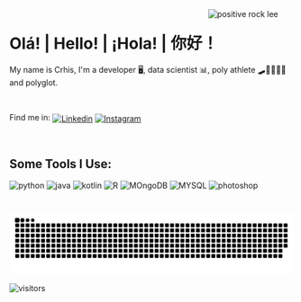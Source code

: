 <img align="right" src="https://31.media.tumblr.com/9f8bd3851f550f313c3e7cd1ef3e8d11/tumblr_mlobvjCSZt1rwy3fgo1_500.gif" alt="positive rock lee" width="30%">

# Olá!  |  Hello!  |  ¡Hola!  |   你好！  </h1>


<p>My name is Crhis, I'm a developer 🖥️, data scientist 📊, poly athlete 🛹🏈🤸🏻‍♀️ and polyglot.</p>

<br>

<p>Find me in:   <a href="https://linkedin.com/in/crhis" target="blank"><img align="center" src="https://img.shields.io/badge/LinkedIn-0077B5?style=for-the-badge&logo=linkedin&logoColor=white" alt="Linkedin"/></a>
  <a href="https://instagram.com/crhisangela" target="blank"><img align="center" src="https://img.shields.io/badge/Instagram-E4405F?style=for-the-badge&logo=instagram&logoColor=white" alt="Instagram"/></a> </p>


<br>

## Some Tools I Use:

<p align="left">
  <img src="https://user-images.githubusercontent.com/84287454/210766022-341c3e06-7b23-4b8a-9a8f-e93185edaa9b.png" alt="python"/>
    <img src="https://res.cloudinary.com/practicaldev/image/fetch/s--KR6jSVNe--/c_limit%2Cf_auto%2Cfl_progressive%2Cq_auto%2Cw_880/https://img.shields.io/badge/Java-ED8B00%3Fstyle%3Dfor-the-badge%26logo%3Djava%26logoColor%3Dwhite" alt="java"/>
    <img src="https://res.cloudinary.com/practicaldev/image/fetch/s--zQlcdRlF--/c_limit%2Cf_auto%2Cfl_progressive%2Cq_auto%2Cw_880/https://img.shields.io/badge/Kotlin-0095D5%3Fstyle%3Dfor-the-badge%26logo%3Dkotlin%26logoColor%3Dwhite" alt="kotlin"/>
    <img src="https://res.cloudinary.com/practicaldev/image/fetch/s--n5ddUkgx--/c_limit%2Cf_auto%2Cfl_progressive%2Cq_auto%2Cw_880/https://img.shields.io/badge/R-276DC3%3Fstyle%3Dfor-the-badge%26logo%3Dr%26logoColor%3Dwhite" alt="R"/>
    <img src="https://res.cloudinary.com/practicaldev/image/fetch/s--m4KqDleG--/c_limit%2Cf_auto%2Cfl_progressive%2Cq_auto%2Cw_880/https://img.shields.io/badge/MongoDB-4EA94B%3Fstyle%3Dfor-the-badge%26logo%3Dmongodb%26logoColor%3Dwhite" alt="MOngoDB"/>
    <img src="https://res.cloudinary.com/practicaldev/image/fetch/s--OvXzauo0--/c_limit%2Cf_auto%2Cfl_progressive%2Cq_auto%2Cw_880/https://img.shields.io/badge/MySQL-00000F%3Fstyle%3Dfor-the-badge%26logo%3Dmysql%26logoColor%3Dwhite" alt="MYSQL"/>
    <img src="https://res.cloudinary.com/practicaldev/image/fetch/s--BEMrnacC--/c_limit%2Cf_auto%2Cfl_progressive%2Cq_auto%2Cw_880/https://img.shields.io/badge/Adobe%2520Photoshop-31A8FF%3Fstyle%3Dfor-the-badge%26logo%3DAdobe%2520Photoshop%26logoColor%3Dblack" alt="photoshop"/>
  <br>
          
#
  ![Snake animation](https://github.com/crhisangela/crhisangela/blob/output/github-contribution-grid-snake.svg) 
  
  <img src="https://visitor-badge.glitch.me/badge?page_id=Spiderpig86.crhisangela" alt="visitors">


  </div>
